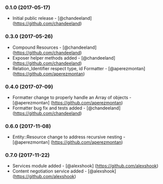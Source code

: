 ### 0.1.0 (2017-05-17)
* Initial public release - [@chandeeland] (https://github.com/chandeeland)
### 0.3.0 (2017-05-26)
* Compound Resources - [@chandeeland] (https://github.com/chandeeland)
* Exposer helper methods added - [@chandeeland] (https://github.com/chandeeland)
* Relation_Identifier respect type, id Formatter - [@aperezmontan] (https://github.com/aperezmontan)
### 0.4.0 (2017-07-09)
* Formatter change to properly handle an Array of objects - [@aperezmontan] (https://github.com/aperezmontan)
* Formatter bug fix and tests added - [@chandeeland] (https://github.com/chandeeland)
### 0.6.0 (2017-11-08)
* Entity::Resource change to address recursive nesting - [@aperezmontan] (https://github.com/aperezmontan)
### 0.7.0 (2017-11-22)
* Services module added - [@alexshook] (https://github.com/alexshook)
* Content negotiation service added - [@alexshook] (https://github.com/alexshook)
